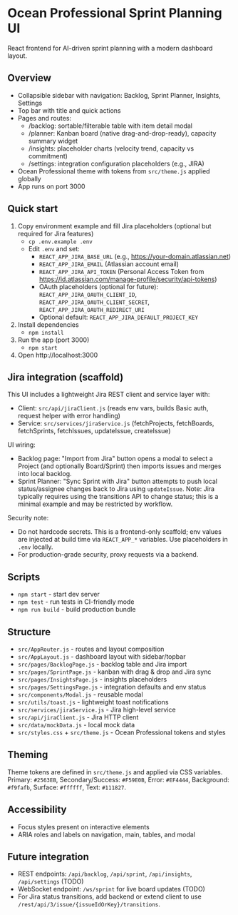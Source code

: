 # Ocean Professional Sprint Planning UI

React frontend for AI-driven sprint planning with a modern dashboard layout.

## Overview

- Collapsible sidebar with navigation: Backlog, Sprint Planner, Insights, Settings
- Top bar with title and quick actions
- Pages and routes:
  - /backlog: sortable/filterable table with item detail modal
  - /planner: Kanban board (native drag-and-drop-ready), capacity summary widget
  - /insights: placeholder charts (velocity trend, capacity vs commitment)
  - /settings: integration configuration placeholders (e.g., JIRA)
- Ocean Professional theme with tokens from `src/theme.js` applied globally
- App runs on port 3000

## Quick start

1. Copy environment example and fill Jira placeholders (optional but required for Jira features)
   - `cp .env.example .env`
   - Edit `.env` and set:
     - `REACT_APP_JIRA_BASE_URL` (e.g., https://your-domain.atlassian.net)
     - `REACT_APP_JIRA_EMAIL` (Atlassian account email)
     - `REACT_APP_JIRA_API_TOKEN` (Personal Access Token from https://id.atlassian.com/manage-profile/security/api-tokens)
     - OAuth placeholders (optional for future): `REACT_APP_JIRA_OAUTH_CLIENT_ID`, `REACT_APP_JIRA_OAUTH_CLIENT_SECRET`, `REACT_APP_JIRA_OAUTH_REDIRECT_URI`
     - Optional default: `REACT_APP_JIRA_DEFAULT_PROJECT_KEY`
2. Install dependencies
   - `npm install`
3. Run the app (port 3000)
   - `npm start`
4. Open http://localhost:3000

## Jira integration (scaffold)

This UI includes a lightweight Jira REST client and service layer with:
- Client: `src/api/jiraClient.js` (reads env vars, builds Basic auth, request helper with error handling)
- Service: `src/services/jiraService.js` (fetchProjects, fetchBoards, fetchSprints, fetchIssues, updateIssue, createIssue)

UI wiring:
- Backlog page: "Import from Jira" button opens a modal to select a Project (and optionally Board/Sprint) then imports issues and merges into local backlog.
- Sprint Planner: "Sync Sprint with Jira" button attempts to push local status/assignee changes back to Jira using `updateIssue`. Note: Jira typically requires using the transitions API to change status; this is a minimal example and may be restricted by workflow.

Security note:
- Do not hardcode secrets. This is a frontend-only scaffold; env values are injected at build time via `REACT_APP_*` variables. Use placeholders in `.env` locally.
- For production-grade security, proxy requests via a backend.

## Scripts

- `npm start` - start dev server
- `npm test` - run tests in CI-friendly mode
- `npm run build` - build production bundle

## Structure

- `src/AppRouter.js` - routes and layout composition
- `src/AppLayout.js` - dashboard layout with sidebar/topbar
- `src/pages/BacklogPage.js` - backlog table and Jira import
- `src/pages/SprintPage.js` - kanban with drag & drop and Jira sync
- `src/pages/InsightsPage.js` - insights placeholders
- `src/pages/SettingsPage.js` - integration defaults and env status
- `src/components/Modal.js` - reusable modal
- `src/utils/toast.js` - lightweight toast notifications
- `src/services/jiraService.js` - Jira high-level service
- `src/api/jiraClient.js` - Jira HTTP client
- `src/data/mockData.js` - local mock data
- `src/styles.css` + `src/theme.js` - Ocean Professional tokens and styles

## Theming

Theme tokens are defined in `src/theme.js` and applied via CSS variables. Primary: `#2563EB`, Secondary/Success: `#F59E0B`, Error: `#EF4444`, Background: `#f9fafb`, Surface: `#ffffff`, Text: `#111827`.

## Accessibility

- Focus styles present on interactive elements
- ARIA roles and labels on navigation, main, tables, and modal

## Future integration

- REST endpoints: `/api/backlog`, `/api/sprint`, `/api/insights`, `/api/settings` (TODO)
- WebSocket endpoint: `/ws/sprint` for live board updates (TODO)
- For Jira status transitions, add backend or extend client to use `/rest/api/3/issue/{issueIdOrKey}/transitions`.
